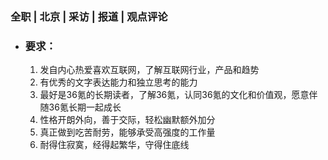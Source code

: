 ### 全职 | 北京 | 采访 | 报道 | 观点评论

* ### 要求：

  1. 发自内心热爱喜欢互联网，了解互联网行业，产品和趋势
  1. 有优秀的文字表达能力和独立思考的能力
  1. 最好是36氪的长期读者，了解36氪，认同36氪的文化和价值观，愿意伴随36氪长期一起成长
  1. 性格开朗外向，善于交际，轻松幽默额外加分
  1. 真正做到吃苦耐劳，能够承受高强度的工作量
  1. 耐得住寂寞，经得起繁华，守得住底线

